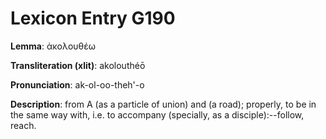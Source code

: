 # Lexicon Entry G190

**Lemma**: ἀκολουθέω

**Transliteration (xlit)**: akolouthéō

**Pronunciation**: ak-ol-oo-theh'-o

**Description**:
from Α (as a particle of union) and  (a road); properly, to be in the same way with, i.e. to accompany (specially, as a disciple):--follow, reach.

